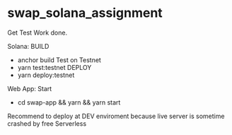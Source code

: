 # swap_solana_assignment

Get Test Work done.

Solana:
 BUILD
  - anchor build
 Test on Testnet
  - yarn test:testnet
 DEPLOY
  - yarn deploy:testnet
  
 Web App:
  Start
   - cd swap-app && yarn && yarn start


Recommend to deploy at DEV enviroment because live server is sometime crashed by free Serverless
